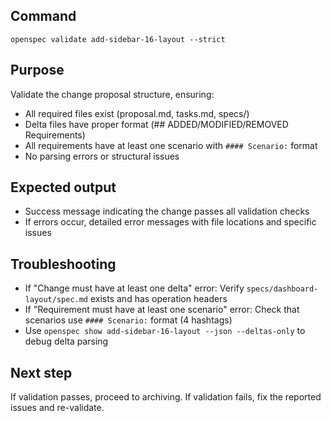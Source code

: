 ## Command

`openspec validate add-sidebar-16-layout --strict`

## Purpose

Validate the change proposal structure, ensuring:
- All required files exist (proposal.md, tasks.md, specs/)
- Delta files have proper format (## ADDED/MODIFIED/REMOVED Requirements)
- All requirements have at least one scenario with `#### Scenario:` format
- No parsing errors or structural issues

## Expected output

- Success message indicating the change passes all validation checks
- If errors occur, detailed error messages with file locations and specific issues

## Troubleshooting

- If "Change must have at least one delta" error: Verify `specs/dashboard-layout/spec.md` exists and has operation headers
- If "Requirement must have at least one scenario" error: Check that scenarios use `#### Scenario:` format (4 hashtags)
- Use `openspec show add-sidebar-16-layout --json --deltas-only` to debug delta parsing

## Next step

If validation passes, proceed to archiving. If validation fails, fix the reported issues and re-validate.
